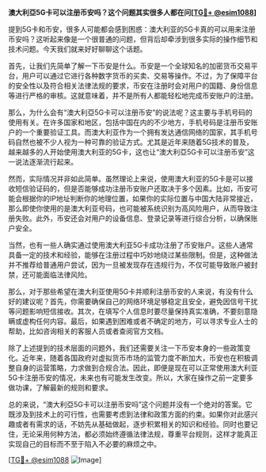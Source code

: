**澳大利亞5G卡可以注册币安吗？这个问题其实很多人都在问[[TG💪+ @esim1088](https://t.me/s/esim1088)]**

提到5G卡和币安，很多人可能都会感到困惑：澳大利亚的5G卡真的可以用来注册币安吗？这听起来像是一个很普通的问题，但背后却牵涉到很多实际的操作细节和技术问题。今天我们就来好好聊聊这个话题。

首先，让我们先简单了解一下币安是什么。币安是一个全球知名的加密货币交易平台，用户可以通过它进行各种数字货币的买卖、交易等操作。不过，为了保障平台的安全性以及符合相关法律法规的要求，币安在注册时会对用户的国籍、身份信息等进行严格的审核。这就意味着，并不是所有人都能轻松地完成币安账户的注册。

那么，为什么会有“澳大利亞5G卡可以注册币安”的说法呢？这主要与手机号码的使用有关。在许多国家和地区，包括中国在内的不少地方，手机号码是注册币安账户的一个重要验证工具。而澳大利亚作为一个拥有发达通信网络的国家，其手机号码自然也被不少人视为一种可靠的验证方式。尤其是近年来随着5G技术的普及，越来越多的人开始使用澳大利亚的5G卡，这也让“澳大利亞5G卡可以注册币安”这一说法逐渐流行起来。

然而，实际情况并非如此简单。虽然理论上来说，使用澳大利亚的5G卡是可以接收短信验证码的，但是否能够成功注册币安账户还取决于多个因素。比如，币安可能会根据你的IP地址判断你的地理位置，如果你的实际位置与中国大陆非常接近，那么即使你使用的是澳大利亚号码，也可能被系统识别为高风险用户，从而导致注册失败。此外，币安还会对用户的设备信息、登录记录等进行综合分析，以确保账户安全。

当然，也有一些人确实通过使用澳大利亚5G卡成功注册了币安账户。这些人通常具备一定的技术和经验，能够在注册过程中巧妙地绕过某些限制。但是，这种做法并不推荐给普通用户尝试，因为一旦被发现存在违规行为，不仅可能导致账户被封禁，还可能面临法律风险。

那么，对于那些希望在澳大利亚使用5G卡并顺利注册币安的人来说，有没有什么好的建议呢？首先，你需要确保自己的网络环境足够稳定且安全，避免因信号干扰等问题影响短信接收。其次，在填写个人信息时要尽量保持真实准确，不要刻意隐瞒或虚构任何内容。最后，如果遇到困难或者不确定的地方，可以寻求专业人士的帮助，比如咨询相关的客服人员或者查阅官方文档。

除了上述提到的技术层面的问题外，我们还需要关注一下币安本身的一些政策变化。近年来，随着各国政府对虚拟货币市场的监管力度不断加大，币安也在积极调整自身的运营策略，力求做到合规合法。因此，即便是现在可以正常使用澳大利亚5G卡注册币安的情况，未来也有可能发生改变。所以，大家在操作之前一定要多做功课，了解最新的规则和要求。

总的来说，“澳大利亞5G卡可以注册币安吗”这个问题并没有一个绝对的答案。它既涉及到技术上的可行性，也需要考虑到法律和政策方面的约束。如果你对此感兴趣或者有需求的话，不妨先从基础做起，逐步积累相关的知识和经验。同时也要记住，无论采用何种方法，都必须始终遵循法律法规，尊重平台规则，这样才能真正实现自己的目标而不至于陷入不必要的麻烦之中。

[[TG💪+ @esim1088](https://t.me/s/esim1088) ![Image](https://i.postimg.cc/4NQfJmqS/Snipaste-2025-05-13-00-14-12.png)]